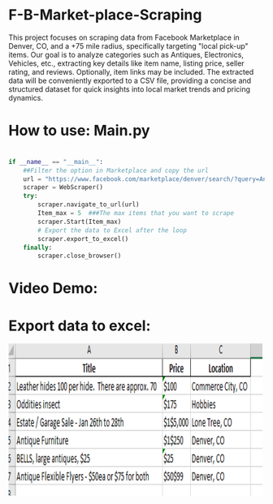 # F-B-Market-place-Scraping
This project focuses on scraping data from Facebook Marketplace in Denver, CO, and a +75 mile radius, specifically targeting "local pick-up" items. Our goal is to analyze categories such as Antiques, Electronics, Vehicles, etc., extracting key details like item name, listing price, seller rating, and reviews. Optionally, item links may be included. The extracted data will be conveniently exported to a CSV file, providing a concise and structured dataset for quick insights into local market trends and pricing dynamics.


# How to use: Main.py
```python 

if __name__ == "__main__":
    ##Filter the option in Marketplace and copy the url
    url = "https://www.facebook.com/marketplace/denver/search/?query=Antiques%20%26%20Collectibles" 
    scraper = WebScraper()
    try:
        scraper.navigate_to_url(url)
        Item_max = 5  ###The max items that you want to scrape
        scraper.Start(Item_max)
        # Export the data to Excel after the loop
        scraper.export_to_excel()
    finally:
        scraper.close_browser()
```
# Video Demo:


# Export data to excel:
<img src="./Images\output_data.PNG" width="500" height="300">
